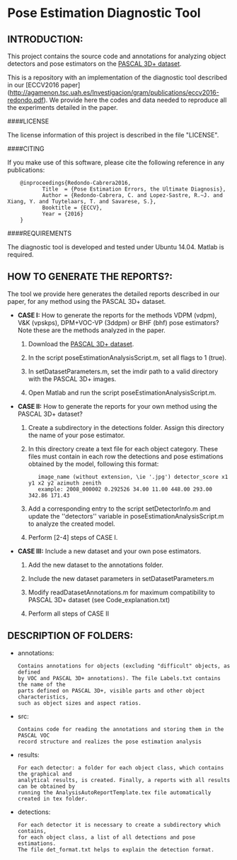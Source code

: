 # Pose Estimation Diagnostic Tool

## INTRODUCTION:

This project contains the source code and annotations for analyzing object detectors and pose estimators on the [PASCAL 3D+ dataset](http://cvgl.stanford.edu/projects/pascal3d.html).

This is a repository with an implementation of the diagnostic tool described in our [ECCV2016 paper] (http://agamenon.tsc.uah.es/Investigacion/gram/publications/eccv2016-redondo.pdf). We provide here the codes and data needed to reproduce all the experiments detailed in the paper. 


####LICENSE

The license information of this project is described in the file "LICENSE".

####CITING

If you make use of this software, please cite the following reference in any publications:  

        @inproceedings{Redondo-Cabrera2016,
               Title  = {Pose Estimation Errors, the Ultimate Diagnosis},
               Author = {Redondo-Cabrera, C. and Lopez-Sastre, R.~J. and Xiang, Y. and Tuytelaars, T. and Savarese, S.},
               Booktitle = {ECCV},
               Year = {2016}
        }

####REQUIREMENTS

The diagnostic tool is developed and tested under Ubuntu 14.04. Matlab is required.

## HOW TO GENERATE THE REPORTS?:
The tool we provide here generates the detailed reports described in our paper, for any method using the PASCAL 3D+ dataset.


   + **CASE I:** How to generate the reports for the methods VDPM (vdpm), V&K (vpskps), DPM+VOC-VP (3ddpm) or BHF (bhf) pose estimators? Note these are the methods analyzed in the paper.

       1) Download the [PASCAL 3D+ dataset](http://cvgl.stanford.edu/projects/pascal3d.html).

       2) In the script poseEstimationAnalysisScript.m, set all flags to 1 (true).
          
       3) In setDatasetParameters.m, set the imdir path to a valid directory with the PASCAL 3D+ images.
   
       4) Open Matlab and run the script poseEstimationAnalysisScript.m.

   + **CASE II:** How to generate the reports for your own method using the PASCAL 3D+ dataset?

       1) Create a subdirectory in the detections folder. Assign this directory the name of your pose estimator.
         
       2) In this directory create a text file for each object category. These files must contain in each row the detections and pose estimations obtained by the model, following this format:

                 image_name (without extension, \ie '.jpg') detector_score x1 y1 x2 y2 azimuth zenith
                 example: 2008_000002 0.292526 34.00 11.00 448.00 293.00 342.86 171.43                 
   
       3) Add a corresponding entry to the script setDetectorInfo.m and update the ''detectors'' variable in poseEstimationAnalysisScript.m to analyze the created model.       

       4) Perform [2-4] steps of CASE I.
	
   + **CASE III:** Include a new dataset and your own pose estimators.

       1) Add the new dataset to the annotations folder.

       2) Include the new dataset parameters in setDatasetParameters.m

       3) Modify readDatasetAnnotations.m for maximum compatibility to PASCAL 3D+ dataset (see Code_explanation.txt) 

       4) Perform all steps of CASE II


## DESCRIPTION OF FOLDERS:

   + annotations: 

         Contains annotations for objects (excluding "difficult" objects, as defined
         by VOC and PASCAL 3D+ annotations). The file Labels.txt contains the name of the 
         parts defined on PASCAL 3D+, visible parts and other object characteristics, 
         such as object sizes and aspect ratios.  

   
   + src: 
         
         Contains code for reading the annotations and storing them in the PASCAL VOC
         record structure and realizes the pose estimation analysis  

   
   + results: 

         For each detector: a folder for each object class, which contains the graphical and 
         analytical results, is created. Finally, a reports with all results can be obtained by
         running the AnalysisAutoReportTemplate.tex file automatically created in tex folder. 

   
   + detections: 

         For each detector it is necessary to create a subdirectory which contains, 
         for each object class, a list of all detections and pose estimations. 
         The file det_format.txt helps to explain the detection format.

